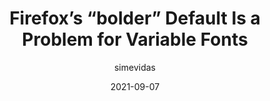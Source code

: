 ---
author: simevidas
date: 2021-09-07
publisher: css
tags:
  - typography
target_url: https://css-tricks.com/firefoxs-bolder-default-is-a-problem-for-variable-fonts/
title: Firefox’s “bolder” Default Is a Problem for Variable Fonts
---